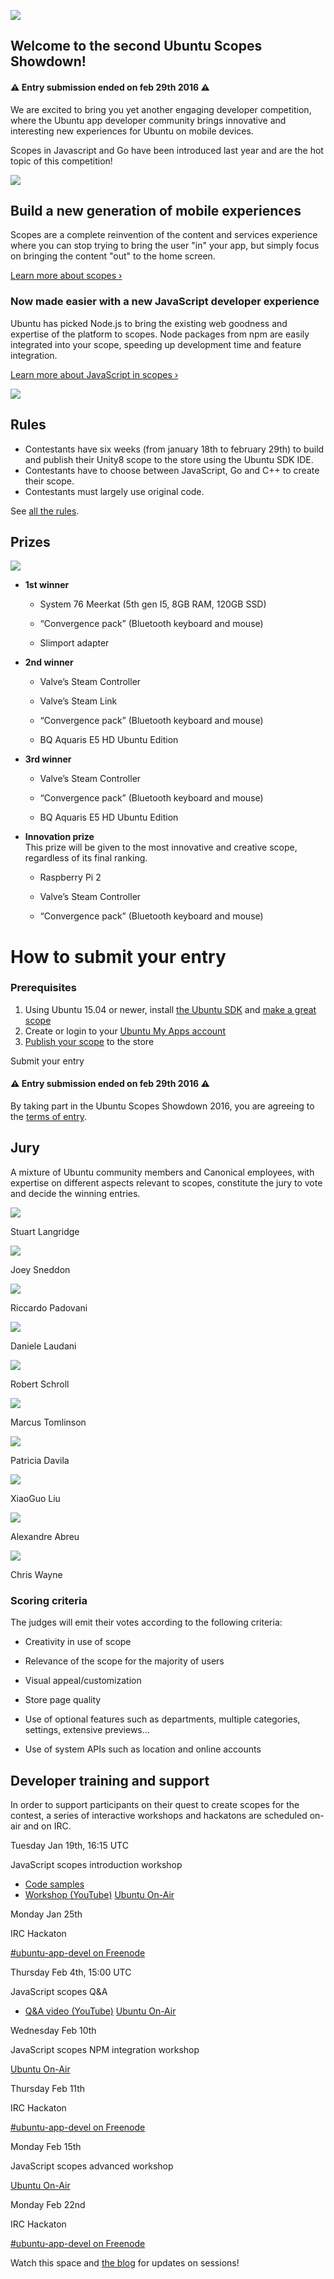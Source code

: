 


![](http://i.imgur.com/SonhMCt.jpg)





## Welcome to the second Ubuntu Scopes Showdown!

#### ⚠ Entry submission ended on feb 29th 2016 ⚠

We are excited to bring you yet another engaging developer competition, where
the Ubuntu app developer community brings innovative and interesting new
experiences for Ubuntu on mobile devices.

Scopes in Javascript and Go have been introduced last year and are the hot
topic of this competition!

![](https://developer.ubuntu.com/static/devportal_uploaded/37cc2587-2fee-4f0c-bf01-30307594410f-cms_page_media/7/phone-img-w-phone.png)

## Build a new generation of mobile experiences

Scopes are a complete reinvention of the content and services experience where
you can stop trying to bring the user "in" your app, but simply focus on
bringing the content "out" to the home screen.

[Learn more about scopes ›](/scopes)

### Now made easier with a new JavaScript developer experience

Ubuntu has picked Node.js to bring the existing web goodness and expertise of
the platform to scopes. Node packages from npm are easily integrated into your
scope, speeding up development time and feature integration.

[Learn more about JavaScript in scopes ›](/scopes/tutorials/developing-scopes-javascript/)

![](https://nodejs.org/static/images/logos/nodejs.png)





## Rules

  * Contestants have six weeks (from january 18th to february 29th) to build and publish their Unity8 scope to the store using the Ubuntu SDK IDE.
  * Contestants have to choose between JavaScript, Go and C++ to create their scope.
  * Contestants must largely use original code.

See [all the rules](rules/).





## Prizes

![](/static/devportal_uploaded/3c87eeef-8eaa-4f5f-b4d8-3cd856a8223b-cms_page_media/1061/prizes.png)

  * **1st winner**

    * System 76 Meerkat (5th gen I5, 8GB RAM, 120GB SSD)

    * “Convergence pack” (Bluetooth keyboard and mouse)

    * Slimport adapter

  * **2nd winner**

    * Valve’s Steam Controller

    * Valve’s Steam Link

    * “Convergence pack” (Bluetooth keyboard and mouse)

    * BQ Aquaris E5 HD Ubuntu Edition

  * **3rd winner**

    * Valve’s Steam Controller

    * “Convergence pack” (Bluetooth keyboard and mouse)

    * BQ Aquaris E5 HD Ubuntu Edition

  * **Innovation prize**  
This prize will be given to the most innovative and creative scope, regardless
of its final ranking.

    * Raspberry Pi 2

    * Valve’s Steam Controller

    * “Convergence pack” (Bluetooth keyboard and mouse)





# How to submit your entry





### Prerequisites

  1. Using Ubuntu 15.04 or newer, install [the Ubuntu SDK](/start/ubuntu-sdk/installing-the-sdk/) and [make a great scope](/scopes)
  2. Create or login to your [Ubuntu My Apps account](https://myapps.developer.ubuntu.com/dev/click-apps/)
  3. [Publish your scope](https://developer.ubuntu.com/publish/) to the store

Submit your entry

#### ⚠ Entry submission ended on feb 29th 2016 ⚠

By taking part in the Ubuntu Scopes Showdown 2016, you are agreeing to the
[terms of entry](https://docs.google.com/document/d/1o6XwEtOEaiVuh9_Bqgu32HaxCvpIDZAG0Dzbglulu9k/edit?usp=sharing).





## Jury

A mixture of Ubuntu community members and Canonical employees, with expertise
on different aspects relevant to scopes, constitute the jury to vote and
decide the winning entries.

![](/static/devportal_uploaded/3d20ca46-042d-4034-aff7-fd0fe702a47a-cms_page_media/354/stuart-langridge-400px.jpg)

Stuart Langridge

![](/static/devportal_uploaded/46c4069d-0ce4-48d6-a602-d820eefcc89b-cms_page_media/354/js.jpg)

Joey Sneddon

![](/static/devportal_uploaded/58d433d3-350c-4be3-a074-d4e995d3e73b-cms_page_media/354/photo.jpg)

Riccardo Padovani

![](/static/devportal_uploaded/4e20181c-0588-4471-a227-432d0943bbe0-cms_page_media/354/logo-ubuntu_cof-orange-hex.png)

Daniele Laudani

![](/static/devportal_uploaded/ce2f96ff-3019-4281-98bc-2bd683b8a280-cms_page_media/354/photo.jpg.png)

Robert Schroll

![](/static/devportal_uploaded/f9337b40-c2ff-4e2e-a246-02d5e17d6528-cms_page_media/354/photomt.jpg)

Marcus Tomlinson

![](/static/devportal_uploaded/aff09db9-f055-4a90-8f5c-001a153f531e-cms_page_media/354/photopd.jpg)

Patricia Davila

![](/static/devportal_uploaded/7ecedc54-47b8-476d-ac2b-7ecd58978d9e-cms_page_media/354/xg.jpeg)

XiaoGuo Liu

![](/static/devportal_uploaded/ec5778bb-71f2-406d-9a3d-086e2ddcb1e4-cms_page_media/354/photoaa.jpg)

Alexandre Abreu

![](/static/devportal_uploaded/985db423-ef33-4825-bdae-aef4e76d8688-cms_page_media/354/photocw.jpg)

Chris Wayne

### Scoring criteria

The judges will emit their votes according to the following criteria:

  * Creativity in use of scope

  * Relevance of the scope for the majority of users

  * Visual appeal/customization

  * Store page quality

  * Use of optional features such as departments, multiple categories, settings, extensive previews...

  * Use of system APIs such as location and online accounts





## Developer training and support

In order to support participants on their quest to create scopes for the
contest, a series of interactive workshops and hackatons are scheduled on-air
and on IRC.

Tuesday Jan 19th, 16:15 UTC

JavaScript scopes introduction workshop

  * [Code samples](http://bazaar.launchpad.net/~davidc3/+junk/github-js-scope/view/head:/src/githubscope.js)
  * [Workshop (YouTube)](https://www.youtube.com/watch?v=_2lotZ6CyVY)
[Ubuntu On-Air](http://ubuntuonair.com/)

Monday Jan 25th

IRC Hackaton

[#ubuntu-app-devel on Freenode](https://webchat.freenode.net/?channels=ubuntu-app-devel)

Thursday Feb 4th, 15:00 UTC

JavaScript scopes Q&A

  * [Q&A video (YouTube)](https://www.youtube.com/watch?v=i7kHZc9M0pg)
[Ubuntu On-Air](http://ubuntuonair.com/)

Wednesday Feb 10th

JavaScript scopes NPM integration workshop

[Ubuntu On-Air](http://ubuntuonair.com/)

Thursday Feb 11th

IRC Hackaton

[#ubuntu-app-devel on Freenode](https://webchat.freenode.net/?channels=ubuntu-app-devel)

Monday Feb 15th

JavaScript scopes advanced workshop

[Ubuntu On-Air](http://ubuntuonair.com/)

Monday Feb 22nd

IRC Hackaton

[#ubuntu-app-devel on Freenode](https://webchat.freenode.net/?channels=ubuntu-app-devel)

Watch this space and [the blog](https://developer.ubuntu.com/blog) for updates
on sessions!





